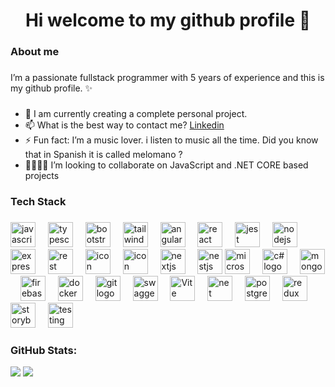<!-- <div align="center">
  <img  src="./Black Technology LinkedIn Banner.png"  />
</div> -->

###

<h1 align="center">Hi welcome to my github profile 👋 </h1>

###

<h3 align="left">About me</h3>

###

<p align="left"> I’m a passionate fullstack programmer with 5 years of experience and this is my github profile. ✨ </p>

###
<ul>
<li>🌱 I am currently creating a complete personal project.</li>
<li>📫 What is the best way to contact me? <a href="https://www.linkedin.com/in/johan-marin-garcia/">Linkedin</a></li>
<li>⚡ Fun fact: I’m a music lover. i listen to music all the time. Did you know that in Spanish it is called melomano ? </li>
<li>🤜🏻🤛🏻 I’m looking to collaborate on JavaScript and .NET CORE based projects</li>
</ul>


###

<h3 align="left">Tech Stack</h3>

###

<div align="left">
  <img src="https://cdn.jsdelivr.net/gh/devicons/devicon/icons/javascript/javascript-original.svg" height="40" alt="javascript logo"  />
  <img width="12" />
  <img src="https://cdn.jsdelivr.net/gh/devicons/devicon/icons/typescript/typescript-original.svg" height="40" alt="typescript logo"  />
  <img width="12" />
  <img src="https://cdn.jsdelivr.net/gh/devicons/devicon/icons/bootstrap/bootstrap-original.svg" height="40" alt="bootstrap logo"  />
  <img width="12" />
  <img src="https://cdn.simpleicons.org/tailwindcss/06B6D4" height="40" alt="tailwindcss logo"  />
  <img width="12" />
  <img src="https://cdn.simpleicons.org/angular/DD0031" height="40" alt="angularjs logo"  />
  <img width="12" />
  <img src="https://techstack-generator.vercel.app/react-icon.svg" alt="react logo" width="40" height="40" />
  <img width="12" />
  <img src="https://techstack-generator.vercel.app/jest-icon.svg" alt="jest logo" width="40" height="40" />
  <img width="12" />
  <img src="https://cdn.jsdelivr.net/gh/devicons/devicon/icons/nodejs/nodejs-original.svg" height="40" alt="nodejs logo"  />
  <img width="12" />
  <img src="https://user-images.githubusercontent.com/25181517/183859966-a3462d8d-1bc7-4880-b353-e2cbed900ed6.png" height="40" alt="express logo"  />
  <img width="12" />
  <img src="https://techstack-generator.vercel.app/restapi-icon.svg" alt="rest logo" width="40" height="40" />
  <img width="12" />
  <img src="https://techstack-generator.vercel.app/graphql-icon.svg" alt="icon" width="40" height="40" />
  <img width="12" />
  <img src="https://techstack-generator.vercel.app/sass-icon.svg" alt="icon" width="40" height="40" />
  <img width="12" />
  <img src="https://github.com/marwin1991/profile-technology-icons/assets/136815194/5f8c622c-c217-4649-b0a9-7e0ee24bd704" height="40" alt="nextjs logo"  />
  <img width="12" />
  <img src="https://skillicons.dev/icons?i=nestjs" height="40" alt="nestjs logo"  />

  <img src="https://github.com/marwin1991/profile-technology-icons/assets/19180175/3b371807-db7c-45b4-8720-c0cfc901680a" height="40" alt="microsoftsqlserver logo"  />
  <img width="12" />
  <img src="https://techstack-generator.vercel.app/csharp-icon.svg" height="40" alt="c# logo"  />
  <img width="12" />
  <img src="https://skillicons.dev/icons?i=mongodb" height="40" alt="mongodb logo"  />
  <img width="12" />
  <img src="https://skillicons.dev/icons?i=firebase" height="40" alt="firebase logo"  />
  <img width="12" />
  <img src="https://techstack-generator.vercel.app/docker-icon.svg" alt="docker logo" height="40" />
  <img width="12" />
  <img src="https://cdn.jsdelivr.net/gh/devicons/devicon/icons/git/git-original.svg" height="40" alt="git logo"  />
  <img width="12" />
  <img src="https://user-images.githubusercontent.com/25181517/186711335-a3729606-5a78-4496-9a36-06efcc74f800.png" height="40" alt="swagger logo"  />
  <img width="12" />
  <img src="https://github-production-user-asset-6210df.s3.amazonaws.com/62091613/261395532-b40892ef-efb8-4b0e-a6b5-d1cfc2f3fc35.png" height="40" alt="Vite" title="Vite"/>
  <img width="12" />
    <img src="https://user-images.githubusercontent.com/25181517/121405754-b4f48f80-c95d-11eb-8893-fc325bde617f.png" height="40" alt="net core logo" title="net core"/>
  <img width="12" />
    <img src="https://user-images.githubusercontent.com/25181517/117208740-bfb78400-adf5-11eb-97bb-09072b6bedfc.png" height="40" alt="postgre logo" title="postgre"/>
  <img width="12" />
    <img src="https://techstack-generator.vercel.app/redux-icon.svg" height="40" alt="redux logo" title="redux"/>
  <img width="12" />
    <img src="https://techstack-generator.vercel.app/storybook-icon.svg" height="40" alt="storybook logo" title="storybook"/>
  <img width="12" />
     <img src="https://techstack-generator.vercel.app/testinglibrary-icon.svg" height="40" alt="testing library logo" title="testing library"/>
  <img width="12" />




  <!-- old icons -->
  <!-- <img width="12" />
  <img src="https://cdn.jsdelivr.net/gh/devicons/devicon/icons/jest/jest-plain.svg" height="40" alt="jest logo"  /> -->
  <!-- <img src="https://cdn.jsdelivr.net/gh/devicons/devicon/icons/react/react-original.svg" height="40" alt="react logo"  /> -->
  <!-- <img src="https://skillicons.dev/icons?i=express" height="40" alt="express logo"  /> -->
  <!-- <img src="https://skillicons.dev/icons?i=nextjs" height="40" alt="nextjs logo"  /> -->
  <!-- <img width="12" />
  <img src="https://cdn.jsdelivr.net/gh/devicons/devicon/icons/graphql/graphql-plain.svg" height="40" alt="graphql logo"  /> -->




</div>

### GitHub Stats:
![](https://github-readme-stats.vercel.app/api?username=DevJohanAdrian&theme=react&hide_border=true&include_all_commits=false&count_private=false)
![](https://github-readme-stats.vercel.app/api/top-langs/?username=DevJohanAdrian&theme=react&hide_border=true&include_all_commits=false&count_private=false&layout=compact)
<!-- ![](https://github-readme-streak-stats.herokuapp.com/?user=DevJohanAdrian&theme=react&hide_border=true) -->

<!-- ---
[![](https://visitcount.itsvg.in/api?id=devjohanadrian&icon=0&color=0)](https://visitcount.itsvg.in) -->
<!-- Proudly created with GPRM ( https://gprm.itsvg.in ) -->


###
